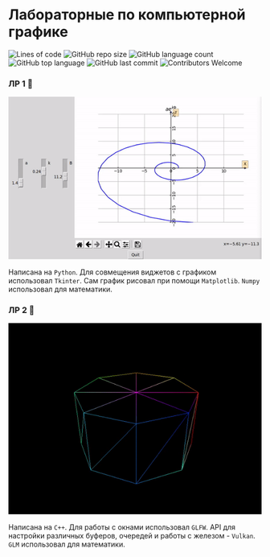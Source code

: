 # Лабораторные по компьютерной графике
![Lines of code](https://img.shields.io/tokei/lines/github/devepodete/kg_labs)
![GitHub repo size](https://img.shields.io/github/repo-size/devepodete/kg_labs)
![GitHub language count](https://img.shields.io/github/languages/count/devepodete/kg_labs)
![GitHub top language](https://img.shields.io/github/languages/top/devepodete/kg_labs?color=green)
![GitHub last commit](https://img.shields.io/github/last-commit/devepodete/kg_labs?color=yellow)
![Contributors Welcome](https://img.shields.io/badge/contributors-welcome-brightgreen)

### ЛР 1 :snake:
![Gif Demo](https://github.com/devepodete/kg_labs/blob/main/lab1/gif/demonstrate.gif)

Написана на ```Python```. Для совмещения виджетов с графиком использовал ```Tkinter```. Сам график рисовал при помощи ```Matplotlib```. ```Numpy``` использовал для математики.

### ЛР 2 :volcano:
![Gif Demo](https://github.com/devepodete/kg_labs/blob/main/lab2/gif/demonstrate.gif)

Написана на ```C++```. Для работы с окнами использовал ```GLFW```. API для настройки различных буферов, очередей и работы с железом - ```Vulkan```. ```GLM``` использовал для математики.
